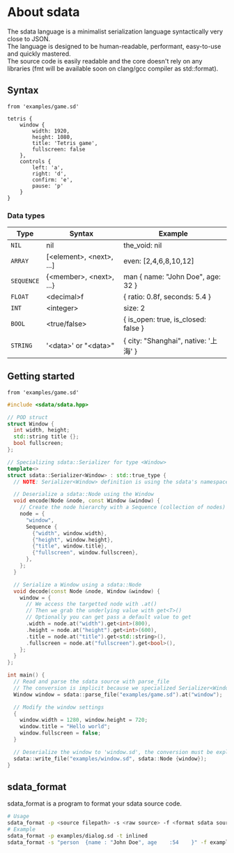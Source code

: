 # About sdata
The sdata language is a minimalist serialization language syntactically very close to JSON.  
The language is designed to be human-readable, performant, easy-to-use and quickly mastered.  
The source code is easily readable and the core doesn't rely on any libraries (fmt will be available soon on clang/gcc compiler as std::format).
## Syntax
```from 'examples/game.sd'```
```
tetris {
    window {
        width: 1920,
        height: 1080,
        title: 'Tetris game',
        fullscreen: false
    },
    controls {
        left: 'a',
        right: 'd',
        confirm: 'e',
        pause: 'p'
    }
}
```
### Data types
| Type             | Syntax                       | Example                            |
|------------------|------------------------------|------------------------------------|
| ```NIL```      | nil                          | the_void: nil                        |
| ```ARRAY```    | [\<element\>, \<next\>, ...] | even: [2,4,6,8,10,12]                |
| ```SEQUENCE``` | {\<member\>, \<next\>, ...}  | man { name: "John Doe", age: 32 }    |
| ```FLOAT```    | \<decimal\>f                 | { ratio: 0.8f, seconds: 5.4 }        |
| ```INT```      | \<integer\>                  | size: 2                              |
| ```BOOL```     | \<true/false\>               |  { is_open: true, is_closed: false } |
| ```STRING```   | \'\<data\>\' or \"\<data\>\" | { city: "Shanghai", native: \'上海\' }|

## Getting started
```from 'examples/game.sd'```
```cpp
#include <sdata/sdata.hpp>

// POD struct
struct Window {
  int width, height;
  std::string title {};
  bool fullscreen;
};

// Specializing sdata::Serializer for type <Window>
template<>
struct sdata::Serializer<Window> : std::true_type {
  // NOTE: Serializer<Window> definition is using the sdata's namespace implicitly

  // Deserialize a sdata::Node using the Window
  void encode(Node &node, const Window &window) {
    // Create the node hierarchy with a Sequence (collection of nodes)
    node = {
      "window",
      Sequence {
        {"width", window.width},
        {"height", window.height},
        {"title", window.title},
        {"fullscreen", window.fullscreen},
      },
    };
  }

  // Serialize a Window using a sdata::Node
  void decode(const Node &node, Window &window) {
    window = {
      // We access the targetted node with .at()
      // Then we grab the underlying value with get<T>()
      // Optionally you can get pass a default value to get
      .width = node.at("width").get<int>(800),
      .height = node.at("height").get<int>(600),
      .title = node.at("title").get<std::string>(),
      .fullscreen = node.at("fullscreen").get<bool>(),
    };
  }
};

int main() {
  // Read and parse the sdata source with parse_file
  // The conversion is implicit because we specialized Serializer<Window>
  Window window = sdata::parse_file("examples/game.sd").at("window");

  // Modify the window settings
  {
    window.width = 1280, window.height = 720;
    window.title = "Hello world";
    window.fullscreen = false;
  }

  // Deserialize the window to 'window.sd', the conversion must be explicit
  sdata::write_file("examples/window.sd", sdata::Node {window});
}

```
## sdata_format
sdata_format is a program to format your sdata source code.
```bash
# Usage
sdata_format -p <source filepath> -s <raw source> -f <format sdata source> -t <format template [classic/inlined/minimal]>  
# Example
sdata_format -p examples/dialog.sd -t inlined
sdata_format -s "person  {name : "John Doe", age    :54    }" -f examples/format.sd
```
